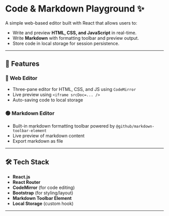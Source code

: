 # Code & Markdown Playground ✨

A simple web-based editor built with React that allows users to:
- Write and preview **HTML, CSS, and JavaScript** in real-time.
- Write **Markdown** with formatting toolbar and preview output.
- Store code in local storage for session persistence.

---

## 🔧 Features

### 🔵 Web Editor
- Three-pane editor for HTML, CSS, and JS using `CodeMirror`
- Live preview using `<iframe srcDoc=... />`
- Auto-saving code to local storage

### 🟢 Markdown Editor
- Built-in markdown formatting toolbar powered by `@github/markdown-toolbar-element`
- Live preview of markdown content
- Export markdown as file

---

## 🛠 Tech Stack

- **React.js**
- **React Router**
- **CodeMirror** (for code editing)
- **Bootstrap** (for styling/layout)
- **Markdown Toolbar Element**
- **Local Storage** (custom hook)

---

